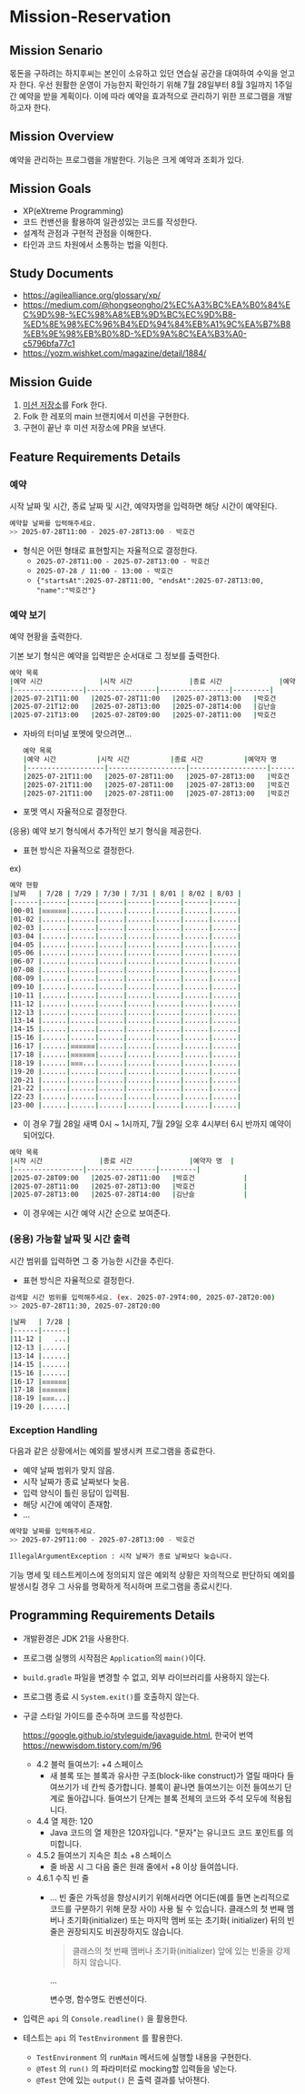 # Mission-Reservation

## Mission Senario

몫돈을 구하려는 하지후씨는 본인이 소유하고 있던 연습실 공간을 대여하여 수익을 얻고자 한다. 우선 원활한 운영이 가능한지 확인하기 위해 7월 28일부터 8월 3일까지 1주일 간 예약을 받을 계획이다. 이에 따라 예약을 효과적으로 관리하기 위한 프로그램을 개발하고자 한다.

## Mission Overview

예약을 관리하는 프로그램을 개발한다. 기능은 크게 예약과 조회가 있다.

## Mission Goals

- XP(eXtreme Programming)
- 코드 컨밴션을 활용하여 일관성있는 코드를 작성한다.
- 설계적 관점과 구현적 관점을 이해한다.
- 타인과 코드 차원에서 소통하는 법을 익힌다.

## Study Documents

- https://agilealliance.org/glossary/xp/
- https://medium.com/@hongseongho/2%EC%A3%BC%EA%B0%84%EC%9D%98-%EC%98%A8%EB%9D%BC%EC%9D%B8-%ED%8E%98%EC%96%B4%ED%94%84%EB%A1%9C%EA%B7%B8%EB%9E%98%EB%B0%8D-%ED%9A%8C%EA%B3%A0-c5796bfa77c1
- https://yozm.wishket.com/magazine/detail/1884/

## Mission Guide

1. [미션 저장소](https://github.com/allrounder-backend/mission-reservation)를 Fork 한다.
2. Folk 한 레포의 main 브랜치에서 미션을 구현한다.
3. 구현이 끝난 후 미션 저장소에 PR을 보낸다.

## Feature Requirements Details

### 예약

시작 날짜 및 시간, 종료 날짜 및 시간, 예약자명을 입력하면 해당 시간이 예약된다.

```bash
예약할 날짜를 입력해주세요. 
>> 2025-07-28T11:00 - 2025-07-28T13:00 - 박호건
```

- 형식은 어떤 형태로 표현할지는 자율적으로 결정한다.
    - `2025-07-28T11:00 - 2025-07-28T13:00 - 박호건`
    - `2025-07-28 / 11:00 - 13:00 - 박호건`
    - `{"startsAt":2025-07-28T11:00, "endsAt":2025-07-28T13:00, "name":"박호건"}`

### 예약 보기

예약 현황을 출력한다.

기본 보기 형식은 예약을 입력받은 순서대로 그 정보를 출력한다.

```bash
예약 목록
|예약 시간	    		|시작 시간		    	|종료 시간	    		|예약자 명	|
|-----------------|-----------------|-----------------|---------|
|2025-07-21T11:00	|2025-07-28T11:00	|2025-07-28T13:00	|박호건			|
|2025-07-21T12:00	|2025-07-28T13:00	|2025-07-28T14:00	|김난슬			|
|2025-07-21T13:00	|2025-07-28T09:00	|2025-07-28T11:00	|박호건			|
```

- 자바의 터미널 포멧에 맞으려면…

    ```bash
    예약 목록
    |예약 시간			|시작 시간			|종료 시간			|예약자 명		|
    |-------------------|-------------------|-------------------|---------------|
    |2025-07-21T11:00	|2025-07-28T11:00	|2025-07-28T13:00	|박호건			|
    |2025-07-21T11:00	|2025-07-28T11:00	|2025-07-28T13:00	|박호건			|
    |2025-07-21T11:00	|2025-07-28T11:00	|2025-07-28T13:00	|박호건			|
    ```

- 포멧 역시 자율적으로 결정한다.

(응용) 예약 보기 형식에서 추가적인 보기 형식을 제공한다.

- 표현 방식은 자율적으로 결정한다.

ex)

```bash
예약 현황
|날짜   | 7/28 | 7/29 | 7/30 | 7/31 | 8/01 | 8/02 | 8/03 |
|------|------|------|------|------|------|------|------|
|00-01 |☒☒☒☒☒☒|......|......|......|......|......|......|
|01-02 |......|......|......|......|......|......|......|
|02-03 |......|......|......|......|......|......|......|
|03-04 |......|......|......|......|......|......|......|
|04-05 |......|......|......|......|......|......|......|
|05-06 |......|......|......|......|......|......|......|
|06-07 |......|......|......|......|......|......|......|
|07-08 |......|......|......|......|......|......|......|
|08-09 |......|......|......|......|......|......|......|
|09-10 |......|......|......|......|......|......|......|
|10-11 |......|......|......|......|......|......|......|
|11-12 |......|......|......|......|......|......|......|
|12-13 |......|......|......|......|......|......|......|
|13-14 |......|......|......|......|......|......|......|
|14-15 |......|......|......|......|......|......|......|
|15-16 |......|......|......|......|......|......|......|
|16-17 |......|☒☒☒☒☒☒|......|......|......|......|......|
|17-18 |......|☒☒☒☒☒☒|......|......|......|......|......|
|18-19 |......|☒☒☒...|......|......|......|......|......|
|19-20 |......|......|......|......|......|......|......|
|20-21 |......|......|......|......|......|......|......|
|21-22 |......|......|......|......|......|......|......|
|22-23 |......|......|......|......|......|......|......|
|23-00 |......|......|......|......|......|......|......|
```

- 이 경우 7월 28일 새벽 0시 ~ 1시까지, 7월 29일 오후 4시부터 6시 반까지 예약이 되어있다.

```bash
예약 목록
|시작 시간		    	|종료 시간	    		|예약자 명	|
|-----------------|-----------------|---------|
|2025-07-28T09:00	|2025-07-28T11:00	|박호건			|
|2025-07-28T11:00	|2025-07-28T13:00	|박호건			|
|2025-07-28T13:00	|2025-07-28T14:00	|김난슬			|
```

- 이 경우에는 시간 예약 시간 순으로 보여준다.

### (응용) 가능할 날짜 및 시간 출력

시간 범위를 입력하면 그 중 가능한 시간을 추린다.

- 표현 방식은 자율적으로 결정한다.

```bash
검색할 시간 범위를 입력해주세요. (ex. 2025-07-29T4:00, 2025-07-28T20:00)
>> 2025-07-28T11:30, 2025-07-28T20:00

|날짜   | 7/28 |
|------|------|
|11-12 |   ...|
|12-13 |......|
|13-14 |......|
|14-15 |......|
|15-16 |......|
|16-17 |☒☒☒☒☒☒|
|17-18 |☒☒☒☒☒☒|
|18-19 |☒☒☒...|
|19-20 |......|
```

### Exception Handling

다음과 같은 상황에서는 예외를 발생시켜 프로그램을 종료한다.

- 예약 날짜 범위가 맞지 않음.
- 시작 날짜가 종료 날짜보다 늦음.
- 입력 양식이 틀린 응답이 입력됨.
- 해당 시간에 예약이 존재함.
- …

```bash
예약할 날짜를 입력해주세요. 
>> 2025-07-29T11:00 - 2025-07-28T13:00 - 박호건

IllegalArgumentException : 시작 날짜가 종료 날짜보다 늦습니다. 
```

기능 명세 및 테스트케이스에 정의되지 않은 예외적 상황은 자의적으로 판단하되 예외를 발생시킬 경우 그 사유를 명확하게 적시하며 프로그램을 종료시킨다.

## Programming Requirements Details

- 개발환경은 JDK 21을 사용한다.
- 프로그램 실행의 시작점은 `Application`의 `main()`이다.
- `build.gradle` 파일을 변경할 수 없고, 외부 라이브러리를 사용하지 않는다.
- 프로그램 종료 시 `System.exit()`를 호출하지 않는다.
- 구글 스타일 가이드를 준수하며 코드를 작성한다.

  https://google.github.io/styleguide/javaguide.html, 한국어 번역 https://newwisdom.tistory.com/m/96

    - 4.2 블럭 들여쓰기: +4 스페이스
        - 새 블록 또는 블록과 유사한 구조(block-like construct)가 열릴 때마다 들여쓰기가 네 칸씩 증가합니다. 블록이 끝나면 들여쓰기는 이전 들여쓰기 단계로 돌아갑니다. 들여쓰기 단계는 블록 전체의 코드와
          주석 모두에 적용됩니다.
    - 4.4 열 제한: 120
        - Java 코드의 열 제한은 120자입니다. "문자"는 유니코드 코드 포인트를 의미합니다.
    - 4.5.2 들여쓰기 지속은 최소 +8 스페이스
        - 줄 바꿈 시 그 다음 줄은 원래 줄에서 +8 이상 들여씁니다.
    - 4.6.1 수직 빈 줄
        - ...
          빈 줄은 가독성을 향상시키기 위해서라면 어디든(예를 들면 논리적으로 코드를 구분하기 위해 문장 사이) 사용 될 수 있습니다. 클래스의 첫 번째 멤버나 초기화(initializer) 또는 마지막 멤버 또는 초기화(
          initializer) 뒤의 빈 줄은 권장되지도 비권장하지도 않습니다.

          > 클래스의 첫 번째 멤버나 초기화(initializer) 앞에 있는 빈줄을 강제하지 않습니다.
          >

          ...

          변수명, 함수명도 컨벤션이다.

- 입력은 `api` 의 `Console.readline()` 을 활용한다.
- 테스트는 `api` 의 `TestEnvironment` 를 활용한다.
    - `TestEnvironment` 의 `runMain` 메서드에 실행할 내용을 구현한다.
    - `@Test` 의 `run()` 의 파라미터로 mocking할 입력들을 넣는다.
    - `@Test` 안에 있는 `output()` 은 출력 결과를 낚아챈다.